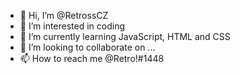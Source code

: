 - 👋 Hi, I’m @RetrossCZ
- 👀 I’m interested in coding
- 🌱 I’m currently learning JavaScript, HTML and CSS
- 💞️ I’m looking to collaborate on ...
- 📫 How to reach me @Retro!#1448

<!---
RetrossCZ/RetrossCZ is a ✨ special ✨ repository because its `README.md` (this file) appears on your GitHub profile.
You can click the Preview link to take a look at your changes.
--->
